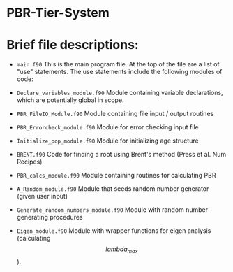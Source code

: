 PBR-Tier-System
===============

# Brief file descriptions:
* `main.f90` This is the main program file. At the top of the file are a list of "use" statements. The use statements include the following modules of code: 

* `Declare_variables_module.f90` Module containing variable declarations, which are potentially global in scope.

* `PBR_FileIO_Module.f90` Module containing file input / output routines

* `PBR_Errorcheck_module.f90` Module for error checking input file 

* `Initialize_pop_module.f90` Module for initializing age structure

* `BRENT.f90` Code for finding a root using Brent's method (Press et al. Num Recipes)

* `PBR_calcs_module.f90` Module containing routines for calculating PBR

* `A_Random_module.f90` Module that seeds random number generator (given user input)

* `Generate_random_numbers_module.f90` Module with random number generating procedures

* `Eigen_module.f90` Module with wrapper functions for eigen analysis (calculating $$lambda_{max}$$).





